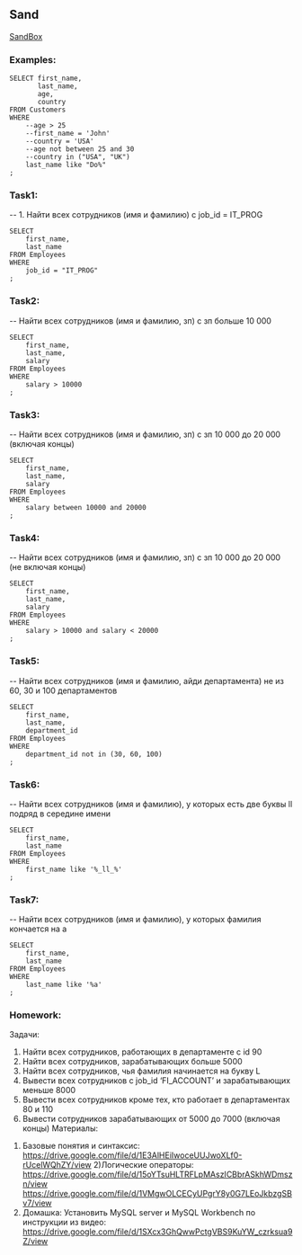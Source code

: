 Sand
----------------
[SandBox](https://www.programiz.com/sql/online-compiler/)

### Examples:
```
SELECT first_name, 
       last_name,
       age,
       country
FROM Customers
WHERE 
	--age > 25
	--first_name = 'John'
    --country = 'USA'
    --age not between 25 and 30
    --country in ("USA", "UK")
    last_name like "Do%"
;
```

### Task1:
--  1. Найти всех сотрудников (имя и фамилию) c job_id = IT_PROG
```
SELECT
    first_name,
    last_name
FROM Employees
WHERE
    job_id = "IT_PROG"
;
```
### Task2:
--  Найти всех сотрудников (имя и фамилию, зп) с зп больше 10 000
```
SELECT
    first_name,
    last_name,
    salary
FROM Employees
WHERE
    salary > 10000
;
```
### Task3:
--  Найти всех сотрудников (имя и фамилию, зп) с зп 10 000 до 20 000 (включая концы)
```
SELECT
    first_name,
    last_name,
    salary
FROM Employees
WHERE
    salary between 10000 and 20000
;
```
### Task4:
-- Найти всех сотрудников (имя и фамилию, зп) с зп 10 000 до 20 000 (не включая концы)
```
SELECT
    first_name,
    last_name,
    salary
FROM Employees
WHERE
    salary > 10000 and salary < 20000
;
```
### Task5:
-- Найти всех сотрудников (имя и фамилию, айди департамента) не из 60, 30 и 100 департаментов
```
SELECT
    first_name,
    last_name,
    department_id
FROM Employees
WHERE
    department_id not in (30, 60, 100)
;
```
### Task6:
--  Найти всех сотрудников (имя и фамилию), у которых есть две буквы ll подряд в середине имени
```
SELECT
    first_name,
    last_name
FROM Employees
WHERE
    first_name like '%_ll_%'
;
```
### Task7:
--  Найти всех сотрудников (имя и фамилию), у которых фамилия кончается на a
```
SELECT
    first_name,
    last_name
FROM Employees
WHERE
    last_name like '%a'
;
```

### Homework:
Задачи:
1. Найти всех сотрудников, работающих в департаменте с id 90
2. Найти всех сотрудников, зарабатывающих больше 5000
3. Найти всех сотрудников, чья фамилия начинается на букву L
4. Вывести всех сотрудников с job_id ‘FI_ACCOUNT’ и зарабатывающих меньше 8000
5. Вывести всех сотрудников кроме тех, кто работает в департаментах 80 и 110
6. Вывести сотрудников зарабатывающих от 5000 до 7000 (включая концы)
Материалы:
1) Базовые понятия и синтаксис: https://drive.google.com/file/d/1E3AlHEiIwoceUUJwoXLf0-rUcelWQhZY/view
2)Логические операторы:
https://drive.google.com/file/d/15oYTsuHLTRFLpMAszICBbrASkhWDmszn/view
https://drive.google.com/file/d/1VMgwOLCECyUPgrY8y0G7LEoJkbzgSBv7/view
3) Домашка:
Установить MySQL server и MySQL Workbench по инструкции из видео: https://drive.google.com/file/d/1SXcx3GhQwwPctgVBS9KuYW_czrksua9Z/view

